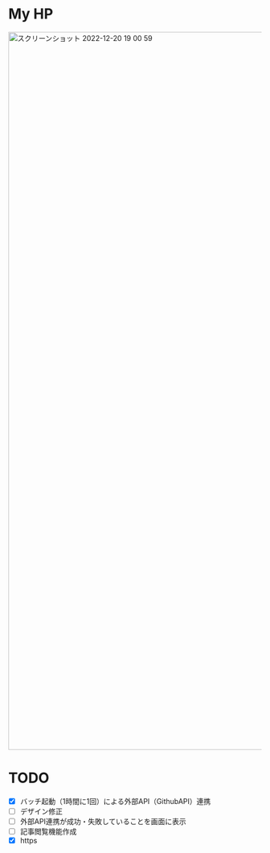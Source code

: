 # My HP

<img width="1430" alt="スクリーンショット 2022-12-20 19 00 59" src="https://user-images.githubusercontent.com/72916511/208640131-de7156a8-9065-410b-9693-b9e13c85bada.png">

# TODO

- [x] バッチ起動（1時間に1回）による外部API（GithubAPI）連携
- [ ] デザイン修正
- [ ] 外部API連携が成功・失敗していることを画面に表示
- [ ] 記事閲覧機能作成
- [x] https
